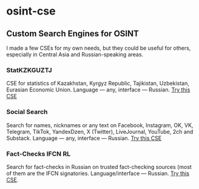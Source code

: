 # osint-cse
## Custom Search Engines for OSINT
I made a few CSEs for my own needs, but they could be useful for others, especially in Central Asia and Russian-speaking areas.
### StatKZKGUZTJ 
CSE for statistics of Kazakhstan, Kyrgyz Republic, Tajikistan, Uzbekistan, Eurasian Economic Union. Language — any, interface — Russian. [Try this CSE]([url](https://cse.google.com/cse?cx=a72e762da6ab1440a#gsc.tab=0))
### Social Search 
Search for names, nicknames or any text on Facebook, Instagram, OK, VK, Telegram, TikTok, YandexDzen, X (Twitter), LiveJournal, YouTube, 2ch and Substack. Language — any, interface — Russian. [Try this CSE]([url](https://cse.google.com/cse?cx=029ffbc44aa3946cb#gsc.tab=0))
### Fact-Checks IFCN RL 
Search for fact-checks in Russian on trusted fact-checking sources (most of them are the IFCN signatories. Language/interface — Russian. [Try this CSE]([url](https://cse.google.com/cse?cx=63511be8f42c947cd#gsc.tab=0)).
